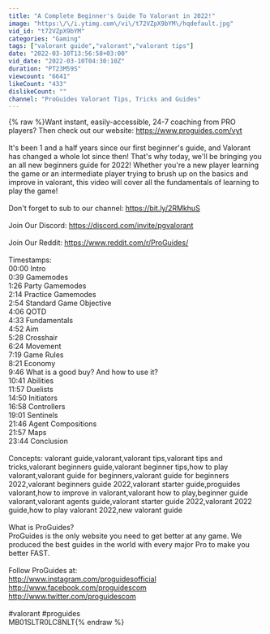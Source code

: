 ```yaml
---
title: "A Complete Beginner's Guide To Valorant in 2022!"
image: "https:\/\/i.ytimg.com\/vi\/t72VZpX9bYM\/hqdefault.jpg"
vid_id: "t72VZpX9bYM"
categories: "Gaming"
tags: ["valorant guide","valorant","valorant tips"]
date: "2022-03-10T13:56:58+03:00"
vid_date: "2022-03-10T04:30:10Z"
duration: "PT23M59S"
viewcount: "6641"
likeCount: "433"
dislikeCount: ""
channel: "ProGuides Valorant Tips, Tricks and Guides"
---
```

{% raw %}Want instant, easily-accessible, 24-7 coaching from PRO players? Then check out our website: <a rel="nofollow" target="blank" href="https://www.proguides.com/vyt">https://www.proguides.com/vyt</a><br /><br />It's been 1 and a half years since our first beginner's guide, and Valorant has changed a whole lot since then! That's why today, we'll be bringing you an all new beginners guide for 2022! Whether you're a new player learning the game or an intermediate player trying to brush up on the basics and improve in valorant, this video will cover all the fundamentals of learning to play the game!<br /><br />Don't forget to sub to our channel: <a rel="nofollow" target="blank" href="https://bit.ly/2RMkhuS">https://bit.ly/2RMkhuS</a><br /><br />Join Our Discord: <a rel="nofollow" target="blank" href="https://discord.com/invite/pgvalorant">https://discord.com/invite/pgvalorant</a><br /><br />Join Our Reddit: <a rel="nofollow" target="blank" href="https://www.reddit.com/r/ProGuides/">https://www.reddit.com/r/ProGuides/</a><br /><br />Timestamps:<br />00:00 Intro<br />0:39 Gamemodes<br />1:26 Party Gamemodes<br />2:14 Practice Gamemodes<br />2:54 Standard Game Objective<br />4:06 QOTD<br />4:33 Fundamentals<br />4:52 Aim<br />5:28 Crosshair<br />6:24 Movement<br />7:19 Game Rules<br />8:21 Economy<br />9:46 What is a good buy? And how to use it?<br />10:41 Abilities<br />11:57 Duelists<br />14:50 Initiators<br />16:58 Controllers<br />19:01 Sentinels<br />21:46 Agent Compositions<br />21:57 Maps<br />23:44 Conclusion<br /><br />Concepts: valorant guide,valorant,valorant tips,valorant tips and tricks,valorant beginners guide,valorant beginner tips,how to play valorant,valorant guide for beginners,valorant guide for beginners 2022,valorant beginners guide 2022,valorant starter guide,proguides valorant,how to improve in valorant,valorant how to play,beginner guide valorant,valorant agents guide,valorant starter guide 2022,valorant 2022 guide,how to play valorant 2022,new valorant guide<br /><br />What is ProGuides?<br />ProGuides is the only website you need to get better at any game. We produced the best guides in the world with every major Pro to make you better FAST.<br /><br />Follow ProGuides at:<br /><a rel="nofollow" target="blank" href="http://www.instagram.com/proguidesofficial">http://www.instagram.com/proguidesofficial</a><br /><a rel="nofollow" target="blank" href="http://www.facebook.com/proguidescom">http://www.facebook.com/proguidescom</a><br /><a rel="nofollow" target="blank" href="http://www.twitter.com/proguidescom">http://www.twitter.com/proguidescom</a><br /><br />#valorant #proguides<br />MB01SLTR0LC8NLT{% endraw %}
